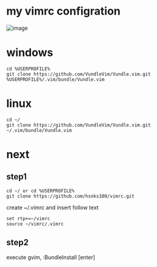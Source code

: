 # my vimrc configration
![image](https://cloud.githubusercontent.com/assets/3623889/25554361/6eef0350-2d06-11e7-89ad-ab645dfaf0e3.png)


# windows
```
cd %USERPROFILE%
git clone https://github.com/VundleVim/Vundle.vim.git %USERPROFILE%/.vim/bundle/Vundle.vim
```

# linux
```
cd ~/
git clone https://github.com/VundleVim/Vundle.vim.git ~/.vim/bundle/Vundle.vim
```

# next

## step1
```
cd ~/ or cd %USERPROFILE%
git clone https://github.com/hsnks100/vimrc.git
```

create ~/.vimrc and insert follow text

``` 
set rtp+=~/vimrc  
source ~/vimrc/.vimrc 
```

## step2
execute gvim, :BundleInstall [enter]



